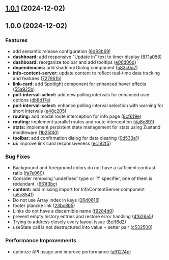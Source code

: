 ## [1.0.1](https://github.com/kWAYTV/banz-club/compare/v1.0.0...v1.0.1) (2024-12-02)

## 1.0.0 (2024-12-02)

### Features

* add semantic release configuration ([6d93b69](https://github.com/kWAYTV/banz-club/commit/6d93b69f2b1def8ed036de1660f0d63769e2cd48))
* **dashboard:** add responsive "Update in" text to timer display ([871a056](https://github.com/kWAYTV/banz-club/commit/871a0568fcf6210ac56de62390135c982422426a))
* **dashboard:** reorganize toolbar and add tooltips ([e06d06d](https://github.com/kWAYTV/banz-club/commit/e06d06de5b7a3ac7de8e28eb1b10d393374d35ad))
* **dependencies:** add shadcnui Dialog component ([583c0d7](https://github.com/kWAYTV/banz-club/commit/583c0d7cc01e8bddffcec8376c98dcede7288eae))
* **info-content-server:** update content to reflect real-time data tracking and features ([727961b](https://github.com/kWAYTV/banz-club/commit/727961b9b1eb09b6a2231921794b4a926f2cd18e))
* **link-card:** add Spotlight component for enhanced hover effects ([55a925b](https://github.com/kWAYTV/banz-club/commit/55a925bca738eed4bca9f6ba6801c43e74833736))
* **poll-interval-select:** add new polling intervals for enhanced user options ([db8d17e](https://github.com/kWAYTV/banz-club/commit/db8d17e0f8ddfdea3b95ce4ee092380c59757345))
* **poll-interval-select:** enhance polling interval selection with warning for short intervals ([e48c205](https://github.com/kWAYTV/banz-club/commit/e48c20584fe4074a4241a31e24c2029ef5354324))
* **routing:** add modal route interception for info page ([8cf619e](https://github.com/kWAYTV/banz-club/commit/8cf619ed8a74c8e3025bac0a91e9a1483a7594ee))
* **routing:** implement parallel routes and route interception ([da8e891](https://github.com/kWAYTV/banz-club/commit/da8e891a4235327e3fad5682be18a9ff2436b4da))
* **stats:** implement persistent state management for stats using Zustand middleware ([1b25f40](https://github.com/kWAYTV/banz-club/commit/1b25f40ecc349130f293e3f75a5881a5d272776e))
* **toolbar:** add confirmation dialog for data clearing ([0d533e1](https://github.com/kWAYTV/banz-club/commit/0d533e1a9332a94c52fd681dda838691128a3292))
* **ui:** improve link card responsiveness ([ec182f5](https://github.com/kWAYTV/banz-club/commit/ec182f54cbded17301cd23f6690533f8826f167e))

### Bug Fixes

* Background and foreground colors do not have a sufficient contrast ratio ([fa7e060](https://github.com/kWAYTV/banz-club/commit/fa7e060b5c017614346e14c6befb068e65b7fa5b))
* Consider removing 'undefined' type or '?' specifier, one of them is redundant. ([661f3bc](https://github.com/kWAYTV/banz-club/commit/661f3bcfc8750d913a72ccbd72eb90fa48fcdf7b))
* **content:** add missing import for InfoContentServer component ([a5c8541](https://github.com/kWAYTV/banz-club/commit/a5c8541b8a4575c4457a19a347c9d0e0642a2a7c))
* Do not use Array index in keys ([26d0618](https://github.com/kWAYTV/banz-club/commit/26d06184c4d2d20e7024e4e3c09ea37893920037))
* footer plancke link ([23bc8b5](https://github.com/kWAYTV/banz-club/commit/23bc8b554024cd29955e43fdb0f87b65b902e9f0))
* Links do not have a discernible name ([f9284d0](https://github.com/kWAYTV/banz-club/commit/f9284d0987501a2a7523ba79209674e7e1cbdbb7))
* prevent empty history entries and restore error handling ([4f626e5](https://github.com/kWAYTV/banz-club/commit/4f626e599b35c83e13f1cf392dffc2586316090a))
* Trying to address closely every layout issue ([8cff6d2](https://github.com/kWAYTV/banz-club/commit/8cff6d2e062363cc86401baa7c327e9635345ed6))
* useState call is not destructured into value + setter pair ([c532500](https://github.com/kWAYTV/banz-club/commit/c532500930bf512084a3772d85ec8d15500c0a8d))

### Performance Improvements

* optimize API usage and improve performance ([a91274e](https://github.com/kWAYTV/banz-club/commit/a91274ef17f43d93e7df54994a27e8258dd94d70))
